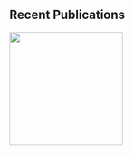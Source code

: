## Recent Publications

<a href="https://www.thedreadmachine.com/picadillo//" target="_blank"><img src="/images/picadillo.png" style="width:200px;height:200px;"></a>